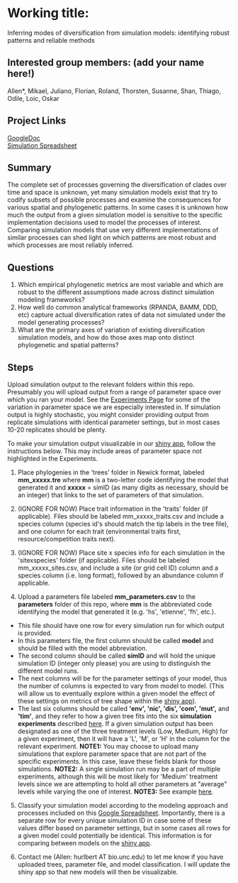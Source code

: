 # Working title: 
Inferring modes of diversification from simulation models: identifying robust patterns and reliable methods

## Interested group members: (add your name here!)
Allen*, Mikael, Juliano, Florian, Roland, Thorsten, Susanne, Shan, Thiago, Odile, Loic, Oskar

## Project Links
[GoogleDoc](https://docs.google.com/document/d/1F9rXWp_DAleZarrXXYzAgbGqgjtE2dTUe7VqpxMdBW4/edit)  
[Simulation Spreadsheet](https://docs.google.com/spreadsheets/d/1pcUuINauW11cE5OpHVQf_ZuzHzhm2VJkCn7-lSEJXYI/edit?usp=sharing)

## Summary
The complete set of processes governing the diversification of clades over time and space is unknown, yet many simulation models exist that try to codify subsets of possible processes and examine the consequences for various spatial and phylogenetic patterns. In some cases it is unknown how much the output from a given simulation model is sensitive to the specific implementation decisions used to model the processes of interest. Comparing simulation models that use very different implementations of similar processes can shed light on which patterns are most robust and which processes are most reliably inferred.

## Questions
1) Which empirical phylogenetic metrics are most variable and which are robust to the different assumptions made across distinct simulation modeling frameworks? 
2) How well do common analytical frameworks (RPANDA, BAMM, DDD, etc) capture actual diversification rates of data not simulated under the model generating processes?
3) What are the primary axes of variation of existing diversification simulation models, and how do those axes map onto distinct phylogenetic and spatial patterns?

## Steps
Upload simulation output to the relevant folders within this repo. Presumably you will upload output from a range of parameter space over which you ran your model. See the [Experiments Page](https://github.com/sELDIG/SimulationStudy/blob/master/experiments/experiments.md) for some of the variation in parameter space we are especially interested in. If simulation output is highly stochastic, you might consider providing output from replicate simulations with identical parameter settings, but in most cases 10-20 replicates should be plenty.  

To make your simulation output visualizable in our [shiny app](https://hurlbertlab.shinyapps.io/simulationstudy/), follow the instructions below. This may include areas of parameter space not highlighted in the Experiments.  


1) Place phylogenies in the 'trees' folder in Newick format, labeled **mm_xxxxx.tre** where **mm** is a two-letter code identifying the model that generated it and 
**xxxxx** = simID (as many digits as necessary, should be an integer) that links to the set of parameters of that simulation.

2) (IGNORE FOR NOW) Place trait information in the 'traits' folder (if applicable). Files should be labeled mm_xxxxx_traits.csv and include a species column (species id's 
should match the tip labels in the tree file), and one column for each trait (environmental traits first, resource/competition traits next).

3) (IGNORE FOR NOW) Place site x species info for each simulation in the 'sitexspecies' folder (if applicable). Files should be labeled mm_xxxxx_sites.csv, and include a 
site (or grid cell ID) column and a species column (i.e. long format), followed by an abundance column if applicable.

4) Upload a parameters file labeled **mm_parameters.csv** to the **parameters** folder of this repo, where **mm** is the abbreviated code identifying the model that generated it (e.g. 'hs', 'etienne', 'fh', etc.).   
* This file should have one row for every simulation run for which output is provided.  
* In this parameters file, the first column should be called **model** and should be filled with the model abbreviation.  
* The second column should be called **simID** and will hold the unique simulation ID (integer only please) you are using to distinguish the different model runs.  
* The next columns will be for the parameter settings of your model, thus the number of columns is expected to vary from model to model. (This will allow us to eventually explore within a given model the effect of these settings on metrics of tree shape within the [shiny app](https://hurlbertlab.shinyapps.io/simulationstudy/)).  
* The last six columns should be called **'env', 'nic', 'dis', 'com', 'mut',** and **'tim'**, and they refer to how a given tree fits into the six **simulation experiments** described [here](https://github.com/sELDIG/SimulationStudy/blob/master/experiments/experiments.md). If a given simulation output has been designated as one of the three treatment levels (Low, Medium, High) for a given experiment, then it will have a 'L', 'M', or 'H' in the column for the relevant experiment. **NOTE1:** You may choose to upload many simulations that explore parameter space that are not part of the specific experiments. In this case, leave these fields blank for those simulations. **NOTE2:** A single simulation run may be a part of multiple experiments, although this will be most likely for 'Medium' treatment levels since we are attempting to hold all other parameters at "average" levels while varying the one of interest. **NOTE3:** See example [here](https://github.com/sELDIG/SimulationStudy/blob/master/parameters/hs_parameters.csv).    

5) Classify your simulation model according to the modeling approach and processes included on this [Google Spreadsheet](https://docs.google.com/spreadsheets/d/1pcUuINauW11cE5OpHVQf_ZuzHzhm2VJkCn7-lSEJXYI/edit#gid=2047946073). Importantly, there is a separate row for every unique simulation ID in case some of these values differ based on parameter settings, but in some cases all rows for a given model could potentially be identical. This information is for comparing between models on the [shiny app](https://hurlbertlab.shinyapps.io/simulationstudy/).

6) Contact me (Allen: hurlbert AT bio.unc.edu) to let me know if you have uploaded trees, parameter file, and model classification. I will update the shiny app so that new models will then be visualizable.
